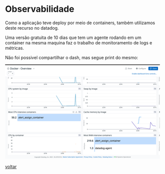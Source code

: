 # Observabilidade

Como a aplicação teve deploy por meio de containers, também utilizamos deste recurso no datadog.

Uma versão gratuita de 10 dias que tem um agente rodando em um container na mesma maquina faz o trabalho de monitoramento de logs e métricas.

Não foi possivel compartilhar o dash, mas segue print do mesmo:

![img.png](img.png)

[voltar](README.MD)
